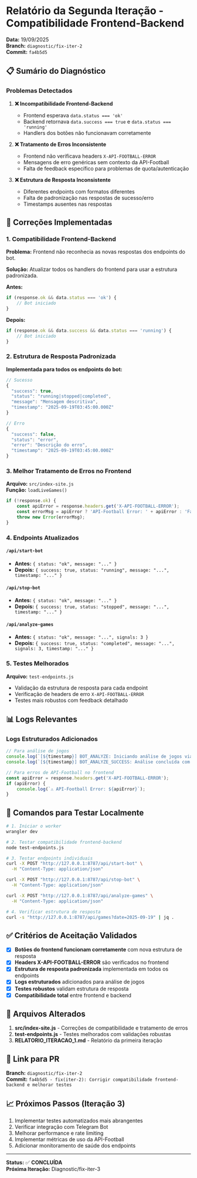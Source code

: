 # Relatório da Segunda Iteração - Compatibilidade Frontend-Backend

**Data:** 19/09/2025  
**Branch:** `diagnostic/fix-iter-2`  
**Commit:** `fa4b5d5`

## 📋 Sumário do Diagnóstico

### Problemas Detectados

1. **❌ Incompatibilidade Frontend-Backend**
   - Frontend esperava `data.status === 'ok'`
   - Backend retornava `data.success === true` e `data.status === 'running'`
   - Handlers dos botões não funcionavam corretamente

2. **❌ Tratamento de Erros Inconsistente**
   - Frontend não verificava headers `X-API-FOOTBALL-ERROR`
   - Mensagens de erro genéricas sem contexto da API-Football
   - Falta de feedback específico para problemas de quota/autenticação

3. **❌ Estrutura de Resposta Inconsistente**
   - Diferentes endpoints com formatos diferentes
   - Falta de padronização nas respostas de sucesso/erro
   - Timestamps ausentes nas respostas

## 🔧 Correções Implementadas

### 1. Compatibilidade Frontend-Backend

**Problema:** Frontend não reconhecia as novas respostas dos endpoints do bot.

**Solução:** Atualizar todos os handlers do frontend para usar a estrutura padronizada.

**Antes:**
```javascript
if (response.ok && data.status === 'ok') {
    // Bot iniciado
}
```

**Depois:**
```javascript
if (response.ok && data.success && data.status === 'running') {
    // Bot iniciado
}
```

### 2. Estrutura de Resposta Padronizada

**Implementada para todos os endpoints do bot:**

```javascript
// Sucesso
{
  "success": true,
  "status": "running|stopped|completed",
  "message": "Mensagem descritiva",
  "timestamp": "2025-09-19T03:45:00.000Z"
}

// Erro
{
  "success": false,
  "status": "error",
  "error": "Descrição do erro",
  "timestamp": "2025-09-19T03:45:00.000Z"
}
```

### 3. Melhor Tratamento de Erros no Frontend

**Arquivo:** `src/index-site.js`  
**Função:** `loadLiveGames()`

```javascript
if (!response.ok) {
    const apiError = response.headers.get('X-API-FOOTBALL-ERROR');
    const errorMsg = apiError ? 'API-Football Error: ' + apiError : 'Falha ao carregar jogos: ' + response.status;
    throw new Error(errorMsg);
}
```

### 4. Endpoints Atualizados

#### `/api/start-bot`
- **Antes:** `{ status: "ok", message: "..." }`
- **Depois:** `{ success: true, status: "running", message: "...", timestamp: "..." }`

#### `/api/stop-bot`
- **Antes:** `{ status: "ok", message: "..." }`
- **Depois:** `{ success: true, status: "stopped", message: "...", timestamp: "..." }`

#### `/api/analyze-games`
- **Antes:** `{ status: "ok", message: "...", signals: 3 }`
- **Depois:** `{ success: true, status: "completed", message: "...", signals: 3, timestamp: "..." }`

### 5. Testes Melhorados

**Arquivo:** `test-endpoints.js`

- Validação da estrutura de resposta para cada endpoint
- Verificação de headers de erro `X-API-FOOTBALL-ERROR`
- Testes mais robustos com feedback detalhado

## 📊 Logs Relevantes

### Logs Estruturados Adicionados

```javascript
// Para análise de jogos
console.log(`[${timestamp}] BOT_ANALYZE: Iniciando análise de jogos via API`);
console.log(`[${timestamp}] BOT_ANALYZE_SUCCESS: Análise concluída com ${signalsCount} sinais`);

// Para erros de API-Football no frontend
const apiError = response.headers.get('X-API-FOOTBALL-ERROR');
if (apiError) {
    console.log(`⚠️ API-Football Error: ${apiError}`);
}
```

## 🧪 Comandos para Testar Localmente

```bash
# 1. Iniciar o worker
wrangler dev

# 2. Testar compatibilidade frontend-backend
node test-endpoints.js

# 3. Testar endpoints individuais
curl -X POST "http://127.0.0.1:8787/api/start-bot" \
  -H "Content-Type: application/json"

curl -X POST "http://127.0.0.1:8787/api/stop-bot" \
  -H "Content-Type: application/json"

curl -X POST "http://127.0.0.1:8787/api/analyze-games" \
  -H "Content-Type: application/json"

# 4. Verificar estrutura de resposta
curl -s "http://127.0.0.1:8787/api/games?date=2025-09-19" | jq .
```

## ✅ Critérios de Aceitação Validados

- [x] **Botões do frontend funcionam corretamente** com nova estrutura de resposta
- [x] **Headers X-API-FOOTBALL-ERROR** são verificados no frontend
- [x] **Estrutura de resposta padronizada** implementada em todos os endpoints
- [x] **Logs estruturados** adicionados para análise de jogos
- [x] **Testes robustos** validam estrutura de resposta
- [x] **Compatibilidade total** entre frontend e backend

## 📁 Arquivos Alterados

1. **src/index-site.js** - Correções de compatibilidade e tratamento de erros
2. **test-endpoints.js** - Testes melhorados com validações robustas
3. **RELATORIO_ITERACAO_1.md** - Relatório da primeira iteração

## 🔗 Link para PR

**Branch:** `diagnostic/fix-iter-2`  
**Commit:** `fa4b5d5 - fix(iter-2): Corrigir compatibilidade frontend-backend e melhorar testes`

## 📈 Próximos Passos (Iteração 3)

1. Implementar testes automatizados mais abrangentes
2. Verificar integração com Telegram Bot
3. Melhorar performance e rate limiting
4. Implementar métricas de uso da API-Football
5. Adicionar monitoramento de saúde dos endpoints

---

**Status:** ✅ **CONCLUÍDA**  
**Próxima Iteração:** Diagnostic/fix-iter-3
